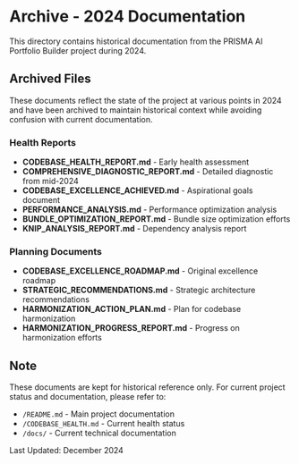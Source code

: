 # Archive - 2024 Documentation

This directory contains historical documentation from the PRISMA AI Portfolio Builder project during 2024.

## Archived Files

These documents reflect the state of the project at various points in 2024 and have been archived to maintain historical context while avoiding confusion with current documentation.

### Health Reports

- **CODEBASE_HEALTH_REPORT.md** - Early health assessment
- **COMPREHENSIVE_DIAGNOSTIC_REPORT.md** - Detailed diagnostic from mid-2024
- **CODEBASE_EXCELLENCE_ACHIEVED.md** - Aspirational goals document
- **PERFORMANCE_ANALYSIS.md** - Performance optimization analysis
- **BUNDLE_OPTIMIZATION_REPORT.md** - Bundle size optimization efforts
- **KNIP_ANALYSIS_REPORT.md** - Dependency analysis report

### Planning Documents

- **CODEBASE_EXCELLENCE_ROADMAP.md** - Original excellence roadmap
- **STRATEGIC_RECOMMENDATIONS.md** - Strategic architecture recommendations
- **HARMONIZATION_ACTION_PLAN.md** - Plan for codebase harmonization
- **HARMONIZATION_PROGRESS_REPORT.md** - Progress on harmonization efforts

## Note

These documents are kept for historical reference only. For current project status and documentation, please refer to:

- `/README.md` - Main project documentation
- `/CODEBASE_HEALTH.md` - Current health status
- `/docs/` - Current technical documentation

Last Updated: December 2024
